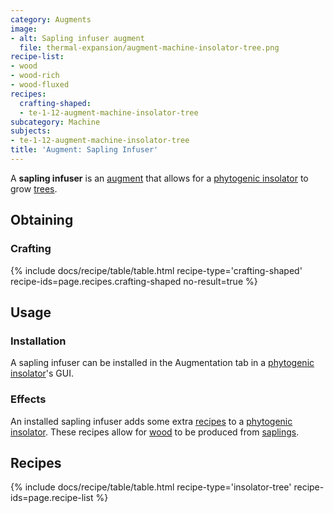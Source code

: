 ```yaml
---
category: Augments
image:
- alt: Sapling infuser augment
  file: thermal-expansion/augment-machine-insolator-tree.png
recipe-list:
- wood
- wood-rich
- wood-fluxed
recipes:
  crafting-shaped:
  - te-1-12-augment-machine-insolator-tree
subcategory: Machine
subjects:
- te-1-12-augment-machine-insolator-tree
title: 'Augment: Sapling Infuser'
---
```


A **sapling infuser** is an [augment](../augments/) that allows for a
[phytogenic insolator](../phytogenic-insolator/) to grow
[trees](https://minecraft.gamepedia.com/Tree).


Obtaining
---------

### Crafting
{% include docs/recipe/table/table.html recipe-type='crafting-shaped' recipe-ids=page.recipes.crafting-shaped no-result=true %}


Usage
-----

### Installation
A sapling infuser can be installed in the Augmentation tab in a [phytogenic
insolator](../phytogenic-insolator/)'s GUI.

### Effects
An installed sapling infuser adds some extra [recipes](#recipes) to a
[phytogenic insolator](../phytogenic-insolator/). These recipes allow for
[wood](https://minecraft.gamepedia.com/Wood) to be produced from
[saplings](https://minecraft.gamepedia.com/Sapling).


Recipes
-------

{% include docs/recipe/table/table.html recipe-type='insolator-tree' recipe-ids=page.recipe-list %}
